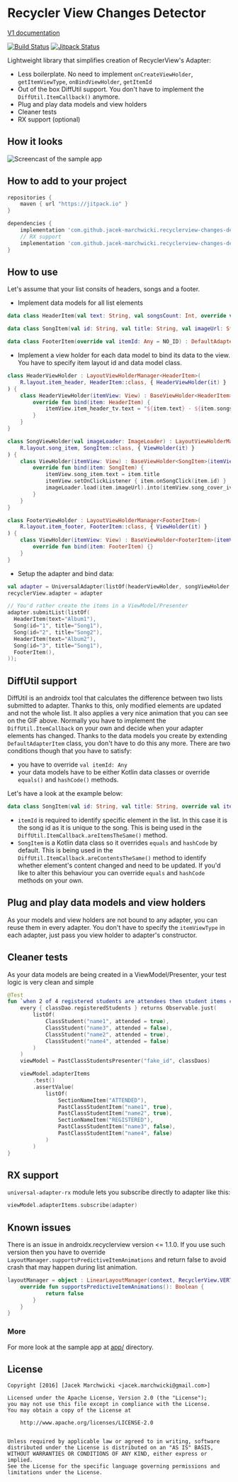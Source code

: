 # Recycler View Changes Detector

[V1 documentation](https://github.com/jacek-marchwicki/recyclerview-changes-detector/blob/1.0.2/README.md)

[![Build Status](https://travis-ci.org/jacek-marchwicki/recyclerview-changes-detector.svg?branch=master)](https://travis-ci.org/jacek-marchwicki/recyclerview-changes-detector)
[![Jitpack Status](https://jitpack.io/v/jacek-marchwicki/recyclerview-changes-detector.svg)](https://jitpack.io/#jacek-marchwicki/recyclerview-changes-detector)

Lightweight library that simplifies creation of RecyclerView's Adapter:
- Less boilerplate. No need to implement `onCreateViewHolder`, `getItemViewType`, `onBindViewHolder`, `getItemId`
- Out of the box DiffUtil support. You don't have to implement the `DiffUtil.ItemCallback()` anymore.
- Plug and play data models and view holders
- Cleaner tests
- RX support (optional)

## How it looks

![Screencast of the sample app](data/screencast.gif)

## How to add to your project

```groovy
repositories {
    maven { url "https://jitpack.io" }
}

dependencies {
    implementation 'com.github.jacek-marchwicki.recyclerview-changes-detector:universal-adapter:<look-on-release-tab>'
    // RX support
    implementation 'com.github.jacek-marchwicki.recyclerview-changes-detector:universal-adapter-rx:<look-on-release-tab>'
}
```

## How to use

Let's assume that your list consits of headers, songs and a footer.

- Implement data models for all list elements

```kotlin
data class HeaderItem(val text: String, val songsCount: Int, override val itemId: Any = text) : DefaultAdapterItem()

data class SongItem(val id: String, val title: String, val imageUrl: String, override val itemId: Any = id, val onSongClick: (id: String) -> Unit) : DefaultAdapterItem()

data class FooterItem(override val itemId: Any = NO_ID) : DefaultAdapterItem()

```

- Implement a view holder for each data model to bind its data to the view. You have to specify item layout id and data model class.

```kotlin
class HeaderViewHolder : LayoutViewHolderManager<HeaderItem>(
    R.layout.item_header, HeaderItem::class, { HeaderViewHolder(it) }
) {
    class HeaderViewHolder(itemView: View) : BaseViewHolder<HeaderItem>(itemView) {
        override fun bind(item: HeaderItem) {
            itemView.item_header_tv.text = "${item.text} - ${item.songsCount}" 
        }
    }
}

class SongViewHolder(val imageLoader: ImageLoader) : LayoutViewHolderManager<SongItem>(
    R.layout.song_item, SongItem::class, { ViewHolder(it) }
) {
    class ViewHolder(itemView: View) : BaseViewHolder<SongItem>(itemView) {
        override fun bind(item: SongItem) {
            itemView.song_item.text = item.title
            itemView.setOnClickListener { item.onSongClick(item.id) }
            imageLoader.load(item.imageUrl).into(itemView.song_cover_iv)
        }
    }
}

class FooterViewHolder : LayoutViewHolderManager<FooterItem>(
    R.layout.item_footer, FooterItem::class, { ViewHolder(it) }
) {
    class ViewHolder(itemView: View) : BaseViewHolder<FooterItem>(itemView) {
        override fun bind(item: FooterItem) {}
    }
}

```

- Setup the adapter and bind data:

```kotlin
val adapter = UniversalAdapter(listOf(headerViewHolder, songViewHolder, footerViewHolder))
recyclerView.adapter = adapter

// You'd rather create the items in a ViewModel/Presenter
adapter.submitList(listOf(
  HeaderItem(text="Album1"),
  Song(id="1", title="Song1"),
  Song(id="2", title="Song2"),
  HeaderItem(text="Album2"),
  Song(id="3", title="Song1"),
  FooterItem(),
));
```

## DiffUtil support
DiffUtil is an androidx tool that calculates the difference between two lists submitted to adapter.
Thanks to this, only modified elements are updated and not the whole list. It also applies a very nice animation that you can see on the GIF above.
Normally you have to implement the `DiffUtil.ItemCallback` on your own and decide when your adapter elements has changed. 
Thanks to the data models you create by extending `DefaultAdapterItem` class, you don't have to do this any more. There are two conditions though
that you have to satisfy:
- you have to override `val itemId: Any`
- your data models have to be either Kotlin data classes or override `equals()` and `hashCode()` methods.

Let's have a look at the example below:
```kotlin
data class SongItem(val id: String, val title: String, override val itemId: Any = id) : DefaultAdapterItem()
```
- `itemId` is required to identify specific element in the list. In this case it is the song id as it is unique to the song. This is being used in the `DiffUtil.ItemCallback.areItemsTheSame()` method.
- `SongItem` is a Kotlin data class so it overrides `equals` and `hashCode` by default. This is being used in the `DiffUtil.ItemCallback.areContentsTheSame()` method to identify whether element's content changed and need to be updated. If you'd like to alter this behaviour you can override `equals` and `hashCode` methods on your own.

## Plug and play data models and view holders
As your models and view holders are not bound to any adapter, you can reuse them in every adapter.
You don't have to specify the `itemViewType` in each adapter, just pass you view holder to adapter's constructor.

## Cleaner tests
As your data models are being created in a ViewModel/Presenter, your test logic is very clean and simple

```kotlin
@Test
fun `when 2 of 4 registered students are attendees then student items correctly divided into sections`() {
    every { classDao.registeredStudents } returns Observable.just(
        listOf(
            ClassStudent("name1", attended = true),
            ClassStudent("name3", attended = false),
            ClassStudent("name2", attended = true),
            ClassStudent("name4", attended = false)
        )
    )
    viewModel = PastClassStudentsPresenter("fake_id", classDaos)

    viewModel.adapterItems
        .test()
        .assertValue(
            listOf(
                SectionNameItem("ATTENDED"),
                PastClassStudentItem("name1", true),
                PastClassStudentItem("name2", true),
                SectionNameItem("REGISTERED"),
                PastClassStudentItem("name3", false),
                PastClassStudentItem("name4", false)
            )
        )
}
```

## RX support
`universal-adapter-rx` module lets you subscribe directly to adapter like this:
```kotlin
viewModel.adapterItems.subscribe(adapter)
```

## Known issues
There is an issue in androidx.recyclerview version <= 1.1.0. If you use such version then you have to override
`LayoutManager.supportsPredictiveItemAnimations` and return false to avoid crash that may happen during list animation.
```kotlin
layoutManager = object : LinearLayoutManager(context, RecyclerView.VERTICAL, false) {
    override fun supportsPredictiveItemAnimations(): Boolean {
            return false
        }
    }
}
```

### More

For more look at the sample app at [app/](app/) directory.


## License

    Copyright [2016] [Jacek Marchwicki <jacek.marchwicki@gmail.com>]

    Licensed under the Apache License, Version 2.0 (the "License");
    you may not use this file except in compliance with the License.
    You may obtain a copy of the License at

    	http://www.apache.org/licenses/LICENSE-2.0


    Unless required by applicable law or agreed to in writing, software
    distributed under the License is distributed on an "AS IS" BASIS,
    WITHOUT WARRANTIES OR CONDITIONS OF ANY KIND, either express or implied.
    See the License for the specific language governing permissions and
    limitations under the License.
